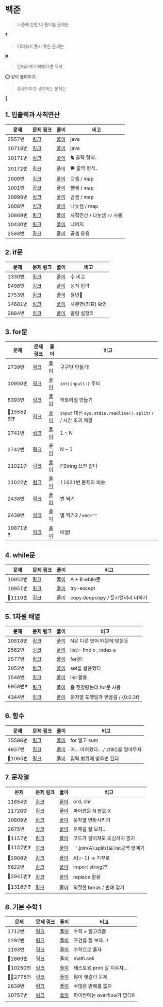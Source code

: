 # 백준

> 나중에 한번 더 풀어볼 문제는 

❓

>  어려워서 풀지 못한 문제는

❌

> 완벽하게 이해했다면 뒤에 

⭕ 같이 붙여주기

> 중요하다고 생각되는 문제는

🌟



## 1. 입출력과 사칙연산

| 문제    | 문제 링크                                     | 풀이                 | 비고                          |
| ------- | --------------------------------------------- | -------------------- | ----------------------------- |
| 2557번  | [링크](https://www.acmicpc.net/problem/2557)  | [풀이](./2557.java)  | java                          |
| 10718번 | [링크](https://www.acmicpc.net/problem/10718) | [풀이](./10718.java) | java                          |
| 10171번 | [링크](https://www.acmicpc.net/problem/10718) | [풀이](./10171.py)   | 🐈 출력 형식..                 |
| 10172번 | [링크](https://www.acmicpc.net/problem/10172) | [풀이](./10172.py)   | 🐕 출력 형식..                 |
| 1000번  | [링크](https://www.acmicpc.net/problem/1000)  | [풀이](./1000.py)    | 덧셈 / map                    |
| 1001번  | [링크](https://www.acmicpc.net/problem/1001)  | [풀이](./1001.py)    | 뺄셈 / map                    |
| 10998번 | [링크](https://www.acmicpc.net/problem/10998) | [풀이](./10998.py)   | 곱셈 / map                    |
| 1008번  | [링크](https://www.acmicpc.net/problem/1008)  | [풀이](./1008.py)    | 나눗셈 / map                  |
| 10869번 | [링크](https://www.acmicpc.net/problem/10869) | [풀이](./10869.py)   | 사칙연산 / 나눗셈 ``//`` 사용 |
| 10430번 | [링크](https://www.acmicpc.net/problem/10430) | [풀이](./10430.py)   | 나머지                        |
| 2588번  | [링크](https://www.acmicpc.net/step/1)        | [풀이](./2588.py)    | 곱셈 응용                     |



## 2. if문

| 문제    | 문제 링크                                     | 풀이               | 비고              |
| ------- | --------------------------------------------- | ------------------ | ----------------- |
| 1330번  | [링크](https://www.acmicpc.net/problem/1330)  | [풀이](./1330.py)  | 수 비교           |
| 9498번  | [링크](https://www.acmicpc.net/problem/9498)  | [풀이](./9498.py)  | 성적 입력         |
| 2753번  | [링크](https://www.acmicpc.net/problem/2753)  | [풀이](./2753.py)  | 윤년📅             |
| 14681번 | [링크](https://www.acmicpc.net/problem/14681) | [풀이](./14681.py) | 사분면(좌표) 확인 |
| 2884번  | [링크](https://www.acmicpc.net/problem/2884)  | [풀이](./2884.py)  | 알람 설정⏰        |



## 3. for문

| 문제      | 문제 링크                                     | 풀이               | 비고                                                         |
| --------- | --------------------------------------------- | ------------------ | ------------------------------------------------------------ |
| 2739번    | [링크](https://www.acmicpc.net/problem/2739)  | [풀이](./2739.py)  | 구구단 만들기!                                               |
| 10950번   | [링크](https://www.acmicpc.net/problem/10950) | [풀이](./10950.py) | ``int(input())`` 주의                                        |
| 8393번    | [링크](https://www.acmicpc.net/problem/8393)  | [풀이](./8393.py)  | 팩토리얼 만들기                                              |
| 🌟15552번❓ | [링크](https://www.acmicpc.net/problem/15552) | [풀이](./15552.py) | ``input`` 대신 ``sys.stdin.readline().split()`` / 시간 초과 해결 |
| 2741번    | [링크](https://www.acmicpc.net/problem/2741)  | [풀이](./2741.py)  | 1 ~ N                                                        |
| 2742번    | [링크](https://www.acmicpc.net/problem/2742)  | [풀이](./2742.py)  | N ~ 1                                                        |
| 11021번   | [링크](https://www.acmicpc.net/problem/11021) | [풀이](./11021.py) | f'String 쓰면 쉽다                                           |
| 11022번   | [링크](https://www.acmicpc.net/problem/11022) | [풀이](./11022.py) | 11021번 문제와 비슷                                          |
| 2438번    | [링크](https://www.acmicpc.net/problem/2438)  | [풀이](./2438.py)  | 별 찍기                                                      |
| 2439번    | [링크](https://www.acmicpc.net/problem/2439)  | [풀이](./2439.py)  | 별 찍기2 / ``end=""``                                        |
| 10871번❓  | [링크](https://www.acmicpc.net/problem/10871) | [풀이](./10871.py) | 배열!                                                        |



## 4. while문

| 문제    | 문제 링크                                     | 풀이               | 비고                              |
| ------- | --------------------------------------------- | ------------------ | --------------------------------- |
| 10952번 | [링크](https://www.acmicpc.net/problem/10952) | [풀이](./10952.py) | A + B while문                     |
| 10951번 | [링크](https://www.acmicpc.net/problem/10951) | [풀이](./10951.py) | try-except                        |
| 🌟1110번 | [링크](https://www.acmicpc.net/problem/1110)  | [풀이](./1110.py)  | copy.deepcopy / 문자열끼리 더하기 |



## 5. 1차원 배열

| 문제    | 문제 링크                                    | 풀이               | 비고                              |
| ------- | -------------------------------------------- | ------------------ | --------------------------------- |
| 10818번 | [링크](https://www.acmicpc.net/submit/10818) | [풀이](./10818.py) | N은 다른 언어 때문에 받은듯       |
| 2562번  | [링크](https://www.acmicpc.net/submit/2562)  | [풀이](./2562.py)  | list는 find x , index o           |
| 2577번  | [링크](https://www.acmicpc.net/submit/2577)  | [풀이](./2577.py)  | for문!                            |
| 3052번  | [링크](https://www.acmicpc.net/problem/3052) | [풀이](./3052.py)  | set을 활용했다                    |
| 1546번  | [링크](https://www.acmicpc.net/problem/1546) | [풀이](./1546.py)  | list 활용                         |
| 8958번❓ | [링크](https://www.acmicpc.net/problem/8958) | [풀이](./8958.py)  | 좀 헷갈렸는데 for문 사용          |
| 4344번  | [링크](https://www.acmicpc.net/problem/4344) | [풀이](./4344.py)  | 문자열 포맷팅과 반올림 / {0:0.3f} |



## 6. 함수

| 문제    | 문제 링크                                     | 풀이               | 비고                                   |
| ------- | --------------------------------------------- | ------------------ | -------------------------------------- |
| 15596번 | [링크](https://www.acmicpc.net/problem/15596) | [풀이](./15596.py) | for 말고 sum                           |
| 4637번  | [링크](https://www.acmicpc.net/problem/4637)  | [풀이](./4637.py)  | 아... 어려웠다... / zfill()을 알아두자 |
| 🌟1065번 | [링크](https://www.acmicpc.net/problem/1065)  | [풀이](./1065.py)  | 입력 범위에 맞추면 된다                |



## 7. 문자열

| 문제     | 문제 링크                                     | 풀이               | 비고                                  |
| -------- | --------------------------------------------- | ------------------ | ------------------------------------- |
| 11654번  | [링크](https://www.acmicpc.net/problem/11654) | [풀이](./11654.py) | ord, chr                              |
| 11720번  | [링크](https://www.acmicpc.net/problem/11720) | [풀이](./11720.py) | 파이썬은 N 필요 X                     |
| 10809번  | [링크](https://www.acmicpc.net/problem/10809) | [풀이](./10809.py) | 문자열 변환시키기                     |
| 2675번   | [링크](https://www.acmicpc.net/problem/2675)  | [풀이](./2675.py)  | 문제를 잘 보자..                      |
| 🌟1157번  | [링크](https://www.acmicpc.net/problem/1157)  | [풀이](./1157.py)  | 코드가 길어져도 의심하지 말자         |
| 🌟1152번❓ | [링크](https://www.acmicpc.net/problem/1152)  | [풀이](./1152.py)  | ' '.join(A).split()로 list공백 없애기 |
| 🌟2908번  | [링크](https://www.acmicpc.net/problem/2908)  | [풀이](./2908.py)  | A[::-1] -> 거꾸로                     |
| 5622번   | [링크](https://www.acmicpc.net/problem/2908)  | [풀이](./5622.py)  | import string??                       |
| 🌟2941번❓ | [링크](https://www.acmicpc.net/problem/2941)  | [풀이](./2941.py)  | replace 활용                          |
| 🌟1316번❓ | [링크](https://www.acmicpc.net/problem/1316)  | [풀이](./1316.py)  | 적절한 break / 반례 찾기              |



## 8. 기본 수학 1

| 문제     | 문제 링크                                     | 풀이               | 비고                         |
| -------- | --------------------------------------------- | ------------------ | ---------------------------- |
| 1712번   | [링크](https://www.acmicpc.net/problem/1316)  | [풀이](./1712.py)  | 수학 > 알고리즘              |
| 2292번   | [링크](https://www.acmicpc.net/problem/2292)  | [풀이](./2292.py)  | 조건을 잘 보자...!           |
| 1193번   | [링크](https://www.acmicpc.net/problem/1193)  | [풀이](./1193.py)  | 수학으로 풀자                |
| 🌟2869번  | [링크](https://www.acmicpc.net/problem/2869)  | [풀이](./2869.py)  | math.ceil                    |
| 🌟10250번 | [링크](https://www.acmicpc.net/problem/10250) | [풀이](./10250.py) | 테스트용 print 잘 지우자...  |
| 🌟🌟2775번 | [링크](https://www.acmicpc.net/problem/2775)  | [풀이](./2775.py)  | 많이 헷갈린 문제             |
| 2839번   | [링크](https://www.acmicpc.net/problem/2839)  | [풀이](./2839.py)  | 수많은 반례를 뚫자           |
| 10757번  | [링크](https://www.acmicpc.net/problem/10757) | [풀이](./10757.py) | 파이썬에는 overflow가 없다!! |
|          |                                               |                    |                              |

 